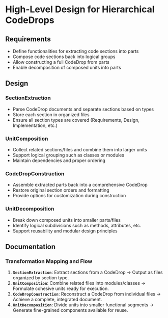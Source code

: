 # High-Level Design for Hierarchical CodeDrops

## Requirements
- Define functionalities for extracting code sections into parts
- Compose code sections back into logical groups
- Allow constructing a full CodeDrop from parts
- Enable decomposition of composed units into parts

## Design

### SectionExtraction
- Parse CodeDrop documents and separate sections based on types
- Store each section in organized files
- Ensure all section types are covered (Requirements, Design, Implementation, etc.)

### UnitComposition
- Collect related sections/files and combine them into larger units
- Support logical grouping such as classes or modules
- Maintain dependencies and proper ordering

### CodeDropConstruction
- Assemble extracted parts back into a comprehensive CodeDrop
- Restore original section orders and formatting
- Provide options for customization during construction

### UnitDecomposition
- Break down composed units into smaller parts/files
- Identify logical subdivisions such as methods, attributes, etc.
- Support reusability and modular design principles

## Documentation

### Transformation Mapping and Flow

1. **`SectionExtraction`**: Extract sections from a CodeDrop → Output as files organized by section type.
2. **`UnitComposition`**: Combine related files into modules/classes → Formulate cohesive units ready for execution.
3. **`CodeDropConstruction`**: Reconstruct a CodeDrop from individual files → Achieve a complete, integrated document.
4. **`UnitDecomposition`**: Divide units into smaller functional segments → Generate fine-grained components available for reuse.
